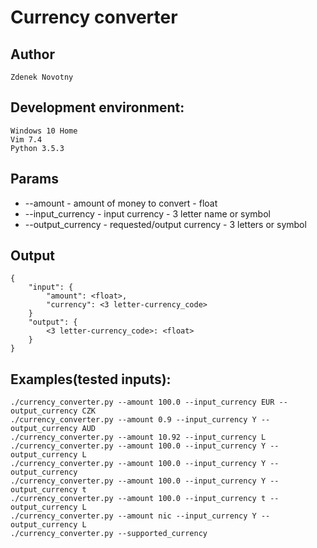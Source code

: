# Currency converter

## Author
	Zdenek Novotny

## Development environment:

	Windows 10 Home
	Vim 7.4
	Python 3.5.3


## Params
- --amount - amount of money to convert - float
- --input_currency - input currency - 3 letter name or symbol
- --output_currency - requested/output currency - 3 letters or symbol

## Output
```
{
    "input": { 
        "amount": <float>,
        "currency": <3 letter-currency_code>
    }
    "output": {
        <3 letter-currency_code>: <float>
    }
}
```

## Examples(tested inputs):

	./currency_converter.py --amount 100.0 --input_currency EUR --output_currency CZK
	./currency_converter.py --amount 0.9 --input_currency Y --output_currency AUD
	./currency_converter.py --amount 10.92 --input_currency L
	./currency_converter.py --amount 100.0 --input_currency Y --output_currency L
	./currency_converter.py --amount 100.0 --input_currency Y --output_currency
	./currency_converter.py --amount 100.0 --input_currency Y --output_currency t
	./currency_converter.py --amount 100.0 --input_currency t --output_currency L
	./currency_converter.py --amount nic --input_currency Y --output_currency L
	./currency_converter.py --supported_currency
